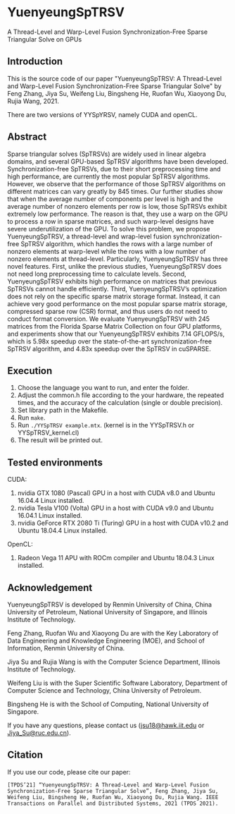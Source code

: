 # YuenyeungSpTRSV
A Thread-Level and Warp-Level Fusion Synchronization-Free Sparse Triangular Solve on GPUs

## Introduction

This is the source code of our paper "YuenyeungSpTRSV: A Thread-Level and Warp-Level Fusion Synchronization-Free Sparse Triangular Solve" by Feng Zhang, Jiya Su, Weifeng Liu, Bingsheng He, Ruofan Wu, Xiaoyong Du, Rujia Wang, 2021.

There are two versions of YYSpYRSV, namely CUDA and openCL.

## Abstract

Sparse triangular solves (SpTRSVs) are widely used in linear algebra domains, and several GPU-based SpTRSV algorithms have been developed. Synchronization-free SpTRSVs, due to their short preprocessing time and high performance, are currently the most popular SpTRSV algorithms. However, we observe that the performance of those SpTRSV algorithms on different matrices can vary greatly by 845 times. Our further studies show that when the average number of components per level is high and the average number of nonzero elements per row is low, those SpTRSVs exhibit extremely low performance. The reason is that, they use a warp on the GPU to process a row in sparse matrices, and such warp-level designs have severe underutilization of the GPU. To solve this problem, we propose YuenyeungSpTRSV, a thread-level and wrap-level fusion synchronization-free SpTRSV algorithm, which handles the rows with a large number of nonzero elements at warp-level while the rows with a low number of nonzero elements at thread-level. Particularly, YuenyeungSpTRSV has three novel features. First, unlike the previous studies, YuenyeungSpTRSV does not need long preprocessing time to calculate levels. Second, YuenyeungSpTRSV exhibits high performance on matrices that previous SpTRSVs cannot handle efficiently. Third, YuenyeungSpTRSV’s optimization does not rely on the specific sparse matrix storage format. Instead, it can achieve very good performance on the most popular sparse matrix storage, compressed sparse row (CSR) format, and thus users do not need to conduct format conversion. We evaluate YuenyeungSpTRSV with 245 matrices from the Florida Sparse Matrix Collection on four GPU platforms, and experiments show that our YuenyeungSpTRSV exhibits 7.14 GFLOPS/s, which is 5.98x speedup over the state-of-the-art synchronization-free SpTRSV algorithm, and 4.83x speedup over the SpTRSV in cuSPARSE.


## Execution

1. Choose the language you want to run, and enter the folder.
2. Adjust the common.h file according to the your hardware, the repeated times, and the accuracy of the calculation (single or double precision).
3. Set library path in the Makefile.
4. Run ``make``.
5. Run ``./YYSpTRSV example.mtx``. (kernel is in the YYSpTRSV.h or YYSpTRSV_kernel.cl)
6. The result will be printed out.

## Tested environments

CUDA:
1. nvidia GTX 1080 (Pascal) GPU in a host with CUDA v8.0 and Ubuntu 16.04.4 Linux installed.
2. nvidia Tesla V100 (Volta) GPU in a host with CUDA v9.0 and Ubuntu 16.04.1 Linux installed.
3. nvidia GeForce RTX 2080 Ti (Turing) GPU in a host with CUDA v10.2 and Ubuntu 18.04.4 Linux installed.

OpenCL:
1. Radeon Vega 11 APU with ROCm compiler and Ubuntu 18.04.3 Linux installed.

## Acknowledgement

YuenyeungSpTRSV is developed by Renmin University of China, China University of Petroleum, National University of Singapore, and Illinois Institute of Technology.

Feng Zhang, Ruofan Wu and Xiaoyong Du are with the Key Laboratory of Data Engineering and Knowledge Engineering (MOE), and School of Information, Renmin University of China.

Jiya Su and Rujia Wang is with the Computer Science Department, Illinois Institute of Technology.

Weifeng Liu is with the Super Scientific Software Laboratory, Department of Computer Science and Technology, China University of Petroleum.

Bingsheng He is with the School of Computing, National University of Singapore.

If you have any questions, please contact us (jsu18@hawk.iit.edu or Jiya_Su@ruc.edu.cn).

## Citation

If you use our code, please cite our paper:
```
[TPDS’21] “YuenyeungSpTRSV: A Thread-Level and Warp-Level Fusion Synchronization-Free Sparse Triangular Solve”, Feng Zhang, Jiya Su, Weifeng Liu, Bingsheng He, Ruofan Wu, Xiaoyong Du, Rujia Wang. IEEE Transactions on Parallel and Distributed Systems, 2021 (TPDS 2021).
```

